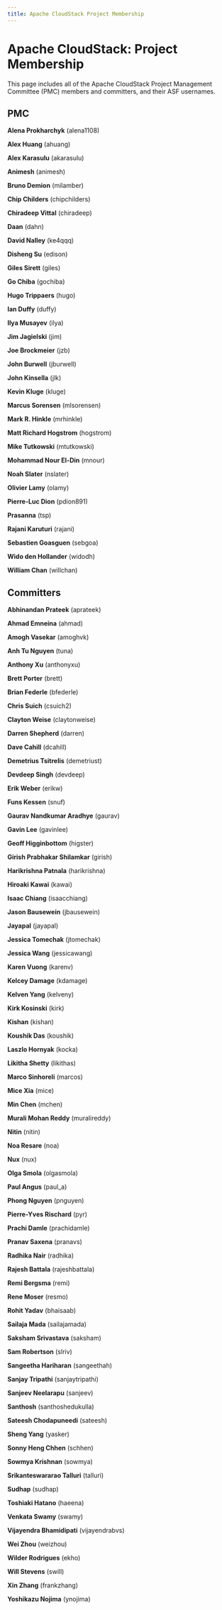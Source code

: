 ```yaml
---
title: Apache CloudStack Project Membership
---
```


<!-- ordering is by username
PMC members are listed in both the PMC member section and the Committer section
--> 

<div class="row">

<div class="col-lg-12">

<div class="page-header">

<h1 id="indicators">Apache CloudStack: Project Membership</h1>

</div>

</div>

</div>

This page includes all of the Apache CloudStack Project Management Committee (PMC) members and committers, and their ASF usernames. 


## PMC

**Alena Prokharchyk** (alena1108)

**Alex Huang** (ahuang)

**Alex Karasulu** (akarasulu)

**Animesh** (animesh)

**Bruno Demion** (milamber)

**Chip Childers** (chipchilders)

**Chiradeep Vittal** (chiradeep)

**Daan** (dahn)

**David Nalley** (ke4qqq)

**Disheng Su** (edison)

**Giles Sirett** (giles)

**Go Chiba** (gochiba)

**Hugo Trippaers** (hugo)

**Ian Duffy** (duffy)

**Ilya Musayev** (ilya)

**Jim Jagielski** (jim)

**Joe Brockmeier** (jzb)

**John Burwell** (jburwell)

**John Kinsella** (jlk)

**Kevin Kluge** (kluge)

**Marcus Sorensen** (mlsorensen)

**Mark R. Hinkle** (mrhinkle)

**Matt Richard Hogstrom** (hogstrom)

**Mike Tutkowski** (mtutkowski)

**Mohammad Nour El-Din** (mnour)

**Noah Slater** (nslater)

**Olivier Lamy** (olamy)

**Pierre-Luc Dion** (pdion891)

**Prasanna** (tsp)

**Rajani Karuturi** (rajani)

**Sebastien Goasguen** (sebgoa)

**Wido den Hollander** (widodh)

**William Chan** (willchan)

## Committers

**Abhinandan Prateek** (aprateek)

**Ahmad Emneina** (ahmad)

**Amogh Vasekar** (amoghvk)

**Anh Tu Nguyen** (tuna)

**Anthony Xu** (anthonyxu)

**Brett Porter** (brett)

**Brian Federle** (bfederle)

**Chris Suich** (csuich2)

**Clayton Weise** (claytonweise)

**Darren Shepherd** (darren)

**Dave Cahill** (dcahill)

**Demetrius Tsitrelis** (demetriust)

**Devdeep Singh** (devdeep)

**Erik Weber** (erikw)

**Funs Kessen** (snuf)

**Gaurav Nandkumar Aradhye** (gaurav)

**Gavin Lee** (gavinlee)

**Geoff Higginbottom** (higster)

**Girish Prabhakar Shilamkar** (girish)

**Harikrishna Patnala** (harikrishna)

**Hiroaki Kawai** (kawai)

**Isaac Chiang** (isaacchiang)

**Jason Bausewein** (jbausewein)

**Jayapal** (jayapal)

**Jessica Tomechak** (jtomechak)

**Jessica Wang** (jessicawang)

**Karen Vuong** (karenv)

**Kelcey Damage** (kdamage)

**Kelven Yang** (kelveny)

**Kirk Kosinski** (kirk)

**Kishan** (kishan)

**Koushik Das** (koushik)

**Laszlo Hornyak** (kocka)

**Likitha Shetty** (likithas)

**Marco Sinhoreli** (marcos)

**Mice Xia** (mice)

**Min Chen** (mchen)

**Murali Mohan Reddy** (muralireddy)

**Nitin** (nitin)

**Noa Resare** (noa)

**Nux** (nux)

**Olga Smola** (olgasmola)

**Paul Angus** (paul_a)

**Phong Nguyen** (pnguyen)

**Pierre-Yves Rischard** (pyr)

**Prachi Damle** (prachidamle)

**Pranav Saxena** (pranavs)

**Radhika Nair** (radhika)

**Rajesh Battala** (rajeshbattala)

**Remi Bergsma** (remi)

**Rene Moser** (resmo)

**Rohit Yadav** (bhaisaab)

**Sailaja Mada** (sailajamada)

**Saksham Srivastava** (saksham)

**Sam Robertson** (slriv)

**Sangeetha Hariharan** (sangeethah)

**Sanjay Tripathi** (sanjaytripathi)

**Sanjeev Neelarapu** (sanjeev)

**Santhosh** (santhoshedukulla)

**Sateesh Chodapuneedi** (sateesh)

**Sheng Yang** (yasker)

**Sonny Heng Chhen** (schhen)

**Sowmya Krishnan** (sowmya)

**Srikanteswararao Talluri** (talluri)

**Sudhap** (sudhap)

**Toshiaki Hatano** (haeena)

**Venkata Swamy** (swamy)

**Vijayendra Bhamidipati** (vijayendrabvs)

**Wei Zhou** (weizhou)

**Wilder Rodrigues** (ekho)

**Will Stevens** (swill)

**Xin Zhang** (frankzhang)

**Yoshikazu Nojima** (ynojima)
